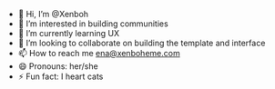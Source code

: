 - 👋 Hi, I’m @Xenboh
- 👀 I’m interested in building communities
- 🌱 I’m currently learning UX
- 💞️ I’m looking to collaborate on building the template and interface
- 📫 How to reach me ena@xenboheme.com
- 😄 Pronouns: her/she 
- ⚡ Fun fact: I heart cats

<!---
Xenboh/Xenboh is a ✨ special ✨ repository because its `README.md` (this file) appears on your GitHub profile.
You can click the Preview link to take a look at your changes.
--->
